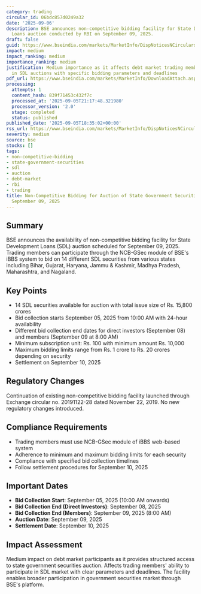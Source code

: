 ```yaml
---
category: trading
circular_id: 06bdc857d0249a32
date: '2025-09-06'
description: BSE announces non-competitive bidding facility for State Development
  Loans auction conducted by RBI on September 09, 2025.
draft: false
guid: https://www.bseindia.com/markets/MarketInfo/DispNoticesNCirculars.aspx?Noticeid={A7F586EB-2865-4FCB-BED5-FB5088810F13}&noticeno=20250906-1&dt=09/06/2025&icount=1&totcount=2&flag=0
impact: medium
impact_ranking: medium
importance_ranking: medium
justification: Medium importance as it affects debt market trading members participating
  in SDL auctions with specific bidding parameters and deadlines
pdf_url: https://www.bseindia.com/markets/MarketInfo/DownloadAttach.aspx?id=20250906-1&attachedId=
processing:
  attempts: 1
  content_hash: 839f71453c432f7c
  processed_at: '2025-09-05T21:17:48.321980'
  processor_version: '2.0'
  stage: completed
  status: published
published_date: '2025-09-05T18:35:02+00:00'
rss_url: https://www.bseindia.com/markets/MarketInfo/DispNoticesNCirculars.aspx?Noticeid={A7F586EB-2865-4FCB-BED5-FB5088810F13}&noticeno=20250906-1&dt=09/06/2025&icount=1&totcount=2&flag=0
severity: medium
source: bse
stocks: []
tags:
- non-competitive-bidding
- state-government-securities
- sdl
- auction
- debt-market
- rbi
- trading
title: Non-Competitive Bidding for Auction of State Government Securities (SDL) on
  September 09, 2025
---
```


## Summary

BSE announces the availability of non-competitive bidding facility for State Development Loans (SDL) auction scheduled for September 09, 2025. Trading members can participate through the NCB-GSec module of BSE's iBBS system to bid on 14 different SDL securities from various states including Bihar, Gujarat, Haryana, Jammu & Kashmir, Madhya Pradesh, Maharashtra, and Nagaland.

## Key Points

- 14 SDL securities available for auction with total issue size of Rs. 15,800 crores
- Bid collection starts September 05, 2025 from 10:00 AM with 24-hour availability
- Different bid collection end dates for direct investors (September 08) and members (September 09 at 8:00 AM)
- Minimum subscription unit: Rs. 100 with minimum amount Rs. 10,000
- Maximum bidding limits range from Rs. 1 crore to Rs. 20 crores depending on security
- Settlement on September 10, 2025

## Regulatory Changes

Continuation of existing non-competitive bidding facility launched through Exchange circular no. 20191122-28 dated November 22, 2019. No new regulatory changes introduced.

## Compliance Requirements

- Trading members must use NCB-GSec module of iBBS web-based system
- Adherence to minimum and maximum bidding limits for each security
- Compliance with specified bid collection timelines
- Follow settlement procedures for September 10, 2025

## Important Dates

- **Bid Collection Start**: September 05, 2025 (10:00 AM onwards)
- **Bid Collection End (Direct Investors)**: September 08, 2025
- **Bid Collection End (Members)**: September 09, 2025 (8:00 AM)
- **Auction Date**: September 09, 2025
- **Settlement Date**: September 10, 2025

## Impact Assessment

Medium impact on debt market participants as it provides structured access to state government securities auction. Affects trading members' ability to participate in SDL market with clear parameters and deadlines. The facility enables broader participation in government securities market through BSE's platform.